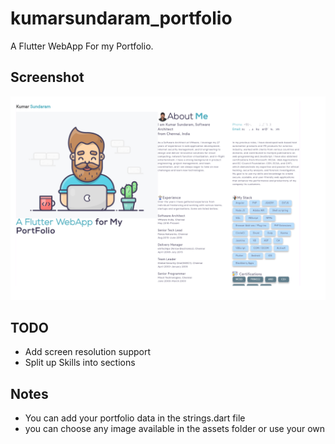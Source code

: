 # kumarsundaram_portfolio

A Flutter WebApp For my Portfolio.

## Screenshot

![screenshot](assets/images/screenshot.png)

## TODO

- Add screen resolution support
- Split up Skills into sections

## Notes

- You can add your portfolio data in the strings.dart file
- you can choose any image available in the assets folder or use your own
